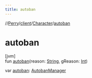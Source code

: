 ```yaml
---
title: autoban
---
```

//[Perry](../../../index.html)/[client](../index.html)/[Character](index.html)/[autoban](autoban.html)



# autoban



[jvm]\
fun [autoban](autoban.html)(reason: [String](https://kotlinlang.org/api/latest/jvm/stdlib/kotlin/-string/index.html), gReason: [Int](https://kotlinlang.org/api/latest/jvm/stdlib/kotlin/-int/index.html))

var [autoban](autoban.html): [AutobanManager](../../client.autoban/-autoban-manager/index.html)




